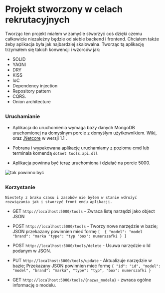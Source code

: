  
# Projekt stworzony w celach rekrutacyjnych

Tworząc ten projekt miałem w zamyśle stworzyć coś dzięki czemu całkowicie niezależny będzie od siebie backend i frontend. 
Chciałem także żeby aplikacja była jak najbardziej skalowalna.
Tworząc tą aplikację trzymałem się takich konwencji i wzorców jak:
* SOLID
* YAGNI
* DRY
* KISS
* IoC
* Dependency injection
* Repository pattern
* CQRS.
* Onion architecture

##
###	Uruchamianie

* Aplikacja do uruchomienia wymaga bazy danych MongoDB uruchomionej na domyślnym porcie z domyślym użytkownikiem.
[Wiki](https://docs.mongodb.com/manual/installation/), oraz [.Netcore](https://github.com/dotnet/core/blob/master/release-notes/download-archive.md) w wersji 1.1 .

* Pobrana i wypakowana [aplikację](https://drive.google.com/open?id=0B3fm0ZCW9xYJTlVlSW9HOGN4X2M) uruchamiamy z poziomu cmd lub terminala komendą ```dotnet tools.api.dll```

* Aplikacja powinna być teraz uruchomiona i działać na porcie 5000. 
 
![tak powinno być](http://i.imgur.com/aoIxBVt.jpg)


##
### Korzystanie

``Niestety z braku czasu i zasobów nie byłem w stanie wdrożyć  rozwiązania jak i stworzyć front endu aplikacji.``

* GET ``http://localhost:5000/tools`` - Zwraca listę narzędzi jako object JSON
* POST ``http://localhost:5000/tools`` - Tworzy nowe narzędzie w bazie; JSON przekazany powinnien mieć formę ``[ 
     {
        "model": "model
        "brand": "marka
        "type": "typ
        "box": numerszafki
    }
]``

* POST ``http://localhost:5000/tools/delete`` - Usuwa narzędzie o Id podanym w JSON. 
* PUT ``http://localhost:5000/tools/update`` - Aktualizuje narzędzie w bazie; Przekazany JSON powinnien mieć formę ``{
	"id": "id",
    "model": "model",
    "brand": "marka",
    "type": "typ",
    "box": numerszafki
}``

* GET ``http://localhost:5000/tools/{nazwa_modelu}`` - zwraca ogólne informację o modelu.


